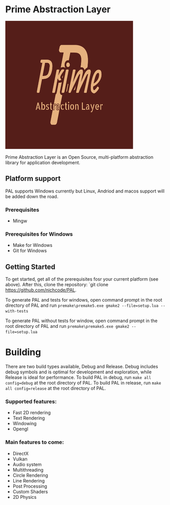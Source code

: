 # Prime Abstraction Layer

<img src="resources/PAL.png?raw=true" alt="PAL Logo" width=400 height=400/>

Prime Abstraction Layer is an Open Source, multi-platform abstraction library for application development. 

## Platform support
PAL supports Windows currently but Linux, Andriod and macos support will be added down the road.

### Prerequisites
- Mingw

### Prerequisites for Windows
- Make for Windows
- Git for Windows

## Getting Started
To get started, get all of the prerequisites fosr your current platform (see above). After this, clone the repository: `git clone https://github.com/nichcode/PAL.

To generate PAL and tests for windows, open command prompt in the root directory of PAL and run `premake\premake5.exe gmake2 --file=setup.lua --with-tests`

To generate PAL without tests for window, open command prompt in the root directory of PAL and run `premake\premake5.exe gmake2 --file=setup.lua`

# Building
There are two build types available, Debug and Release. Debug includes debug symbols and is optimal for development and exploration, while Release is ideal for performance.
To build PAL in debug, run `make all config=debug` at the root directory of PAL.
To build PAL in release, run `make all config=release` at the root directory of PAL.

### Supported features:
- Fast 2D rendering
- Text Rendering
- Windowing
- Opengl

### Main features to come:
- DirectX
- Vulkan
- Audio system
- Multithreading
- Circle Rendering
- Line Rendering
- Post Processing
- Custom Shaders
- 2D Physics